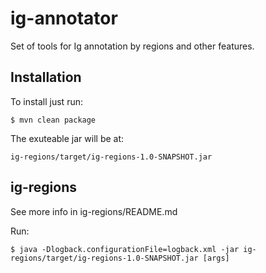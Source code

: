 ig-annotator
============

Set of tools for Ig annotation by regions and other features.

Installation
------------

To install just run:

```
$ mvn clean package
```

The exuteable jar will be at:

```
ig-regions/target/ig-regions-1.0-SNAPSHOT.jar
```

ig-regions
----------

See more info in ig-regions/README.md

Run:
```
$ java -Dlogback.configurationFile=logback.xml -jar ig-regions/target/ig-regions-1.0-SNAPSHOT.jar [args]
```